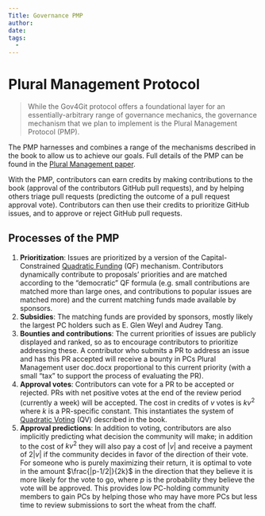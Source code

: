 ```yaml
---
Title: Governance PMP
author:
date: 
tags:
  - 
---
```


# Plural Management Protocol

> While the Gov4Git protocol offers a foundational layer for an essentially-arbitrary range of governance mechanics, the governance mechanism that we plan to implement is the Plural Management Protocol (PMP). 

The PMP harnesses and combines a range of the mechanisms described in the book to allow us to achieve our goals. Full details of the PMP can be found in the [Plural Management paper](https://papers.ssrn.com/sol3/papers.cfm?abstract_id=4688040).

With the PMP, contributors can earn credits by making contributions to the book (approval of the contributors GitHub pull requests), and by helping others triage pull requests (predicting the outcome of a pull request approval vote). Contributors can then use their credits to prioritize GitHub issues, and to approve or reject GitHub pull requests. 

## Processes of the PMP

1. **Prioritization**: Issues are prioritized by a version of the Capital-Constrained [Quadratic Funding](https://arxiv.org/abs/1809.06421) (QF) mechanism. Contributors dynamically contribute to proposals’ priorities and are matched according to the “democratic” QF formula (e.g. small contributions are matched more than large ones, and contributions to popular issues are matched more) and the current matching funds made available by sponsors.
2. **Subsidies**: The matching funds are provided by sponsors, mostly likely the largest PC holders such as E. Glen Weyl and Audrey Tang.
3. **Bounties and contributions**: The current priorities of issues are publicly displayed and ranked, so as to encourage contributors to prioritize addressing these. A contributor who submits a PR to address an issue and has this PR accepted will receive a bounty in PCs Plural Management user doc.docx proportional to this current priority (with a small “tax” to support the process of evaluating the PR).
4. **Approval votes**: Contributors can vote for a PR to be accepted or rejected. PRs with net positive votes at the end of the review period (currently a week) will be accepted. The cost in credits of $v$ votes is $kv^2$ where $k$ is a PR-specific constant. This instantiates the system of [Quadratic Voting](https://en.wikipedia.org/wiki/Quadratic_voting#:~:text=With%20quadratic%20voting%2C%20not%20only,be%20%244%2C%20and%20so%20on.) (QV) described in the book.
5. **Approval predictions**: In addition to voting, contributors are also implicitly predicting what decision the community will make; in addition to the cost of $kv^2$ they will also pay a cost of $|v|$ and receive a payment of $2|v|$ if the community decides in favor of the direction of their vote. For someone who is purely maximizing their return, it is optimal to vote in the amount $\frac{|p-1/2|}{2k}$ in the direction that they believe it is more likely for the vote to go, where $p$ is the probability they believe the vote will be approved. This provides low PC-holding community members to gain PCs by helping those who may have more PCs but less time to review submissions to sort the wheat from the chaff.